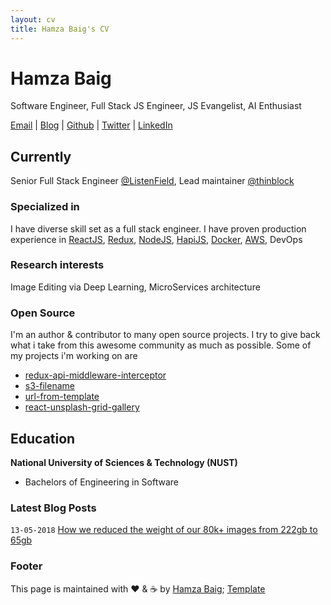 ```yaml
---
layout: cv
title: Hamza Baig's CV
---
```

# Hamza Baig
Software Engineer, Full Stack JS Engineer, JS Evangelist, AI Enthusiast

<div id="webaddress">
  <a href="hamzabaig18@gmail.com">Email</a>
| <a href="https://medium.com/@hamxabaig">Blog</a>
| <a href="https://github.com/hamxabaig">Github</a>
| <a href="https://twitter.com/hamxabaig_">Twitter</a>
| <a href="http://linkedin.com/in/hamxabaig">LinkedIn</a>
</div>


## Currently

Senior Full Stack Engineer [@ListenField](https://www.listenfield.com), Lead maintainer [@thinblock](https://twitter.com/thinblock)

### Specialized in

I have diverse skill set as a full stack engineer. I have proven production experience in [ReactJS](https://github.com/facebook/react), [Redux](http://redux.js.org), [NodeJS](https://github.com/nodejs/node), [HapiJS](https://github.com/hapijs/), [Docker](http://docker.com), [AWS](https://aws.amazon.com), DevOps

### Research interests

Image Editing via Deep Learning, MicroServices architecture

### Open Source

I'm an author & contributor to many open source projects. I try to give back what i take from this awesome community as much as possible. Some of my projects i'm working on are
- [redux-api-middleware-interceptor](https://github.com/hamxabaig/redux-api-middleware-interceptor)
- [s3-filename](https://github.com/hamxabaig/s3-filename)
- [url-from-template](https://github.com/hamxabaig/url-from-template)
- [react-unsplash-grid-gallery](https://github.com/hamxabaig/react-unsplash-grid-gallery)


## Education

__National University of Sciences & Technology (NUST)__
- Bachelors of Engineering in Software


### Latest Blog Posts

`13-05-2018`
[How we reduced the weight of our 80k+ images from 222gb to 65gb](https://medium.com/le-craft/how-we-reduced-the-weight-of-our-80k-images-from-222gb-to-65gb-f066b4e8a471)


### Footer

This page is maintained with ❤️ & ☕️ by [Hamza Baig](https://github.com/hamxabaig); [Template](https://github.com/elipapa/markdown-cv)


